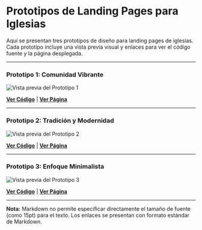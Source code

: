 # Prototipos de Landing Pages para Iglesias

Aquí se presentan tres prototipos de diseño para landing pages de iglesias. Cada prototipo incluye una vista previa visual y enlaces para ver el código fuente y la página desplegada.

---

### Prototipo 1: Comunidad Vibrante

![Vista previa del Prototipo 1](placeholder_image_url_1.jpg)

**[Ver Código](https://github.com/yourusername/church-prototype-1)** | **[Ver Página](https://prototype-1.netlify.app)**

---

### Prototipo 2: Tradición y Modernidad

![Vista previa del Prototipo 2](placeholder_image_url_2.jpg)

**[Ver Código](https://github.com/yourusername/church-prototype-2)** | **[Ver Página](https://prototype-2.netlify.app)**

---

### Prototipo 3: Enfoque Minimalista

![Vista previa del Prototipo 3](placeholder_image_url_3.jpg)

**[Ver Código](https://github.com/yourusername/church-prototype-3)** | **[Ver Página](https://prototype-3.netlify.app)**

---

**Nota:** Markdown no permite especificar directamente el tamaño de fuente (como 15pt) para el texto. Los enlaces se presentan con formato estándar de Markdown.
